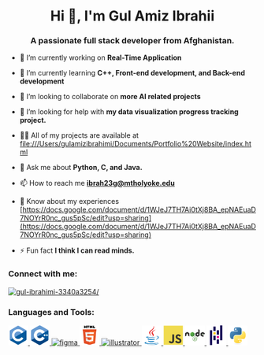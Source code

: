 <h1 align="center">Hi 👋, I'm Gul Amiz Ibrahii</h1>
<h3 align="center">A passionate full stack developer from Afghanistan.</h3>

- 🔭 I’m currently working on **Real-Time Application**

- 🌱 I’m currently learning **C++, Front-end development, and Back-end development**

- 👯 I’m looking to collaborate on **more AI related projects**

- 🤝 I’m looking for help with **my data visualization progress tracking project.**

- 👨‍💻 All of my projects are available at [file:///Users/gulamizibrahimi/Documents/Portfolio%20Website/index.html](file:///Users/gulamizibrahimi/Documents/Portfolio%20Website/index.html)

- 💬 Ask me about **Python, C, and Java.**

- 📫 How to reach me **ibrah23g@mtholyoke.edu**

- 📄 Know about my experiences [https://docs.google.com/document/d/1WJeJ7TH7Ai0tXj8BA_epNAEuaD7NOYrR0nc_gus5pSc/edit?usp=sharing](https://docs.google.com/document/d/1WJeJ7TH7Ai0tXj8BA_epNAEuaD7NOYrR0nc_gus5pSc/edit?usp=sharing)

- ⚡ Fun fact **I think I can read minds.**

<h3 align="left">Connect with me:</h3>
<p align="left">
<a href="https://linkedin.com/in/gul-ibrahimi-3340a3254/" target="blank"><img align="center" src="https://raw.githubusercontent.com/rahuldkjain/github-profile-readme-generator/master/src/images/icons/Social/linked-in-alt.svg" alt="gul-ibrahimi-3340a3254/" height="30" width="40" /></a>
</p>

<h3 align="left">Languages and Tools:</h3>
<p align="left"> <a href="https://www.cprogramming.com/" target="_blank" rel="noreferrer"> <img src="https://raw.githubusercontent.com/devicons/devicon/master/icons/c/c-original.svg" alt="c" width="40" height="40"/> </a> <a href="https://www.w3schools.com/cpp/" target="_blank" rel="noreferrer"> <img src="https://raw.githubusercontent.com/devicons/devicon/master/icons/cplusplus/cplusplus-original.svg" alt="cplusplus" width="40" height="40"/> </a> <a href="https://www.figma.com/" target="_blank" rel="noreferrer"> <img src="https://www.vectorlogo.zone/logos/figma/figma-icon.svg" alt="figma" width="40" height="40"/> </a> <a href="https://www.w3.org/html/" target="_blank" rel="noreferrer"> <img src="https://raw.githubusercontent.com/devicons/devicon/master/icons/html5/html5-original-wordmark.svg" alt="html5" width="40" height="40"/> </a> <a href="https://www.adobe.com/in/products/illustrator.html" target="_blank" rel="noreferrer"> <img src="https://www.vectorlogo.zone/logos/adobe_illustrator/adobe_illustrator-icon.svg" alt="illustrator" width="40" height="40"/> </a> <a href="https://www.java.com" target="_blank" rel="noreferrer"> <img src="https://raw.githubusercontent.com/devicons/devicon/master/icons/java/java-original.svg" alt="java" width="40" height="40"/> </a> <a href="https://developer.mozilla.org/en-US/docs/Web/JavaScript" target="_blank" rel="noreferrer"> <img src="https://raw.githubusercontent.com/devicons/devicon/master/icons/javascript/javascript-original.svg" alt="javascript" width="40" height="40"/> </a> <a href="https://nodejs.org" target="_blank" rel="noreferrer"> <img src="https://raw.githubusercontent.com/devicons/devicon/master/icons/nodejs/nodejs-original-wordmark.svg" alt="nodejs" width="40" height="40"/> </a> <a href="https://pandas.pydata.org/" target="_blank" rel="noreferrer"> <img src="https://raw.githubusercontent.com/devicons/devicon/2ae2a900d2f041da66e950e4d48052658d850630/icons/pandas/pandas-original.svg" alt="pandas" width="40" height="40"/> </a> <a href="https://www.python.org" target="_blank" rel="noreferrer"> <img src="https://raw.githubusercontent.com/devicons/devicon/master/icons/python/python-original.svg" alt="python" width="40" height="40"/> </a> </p>
